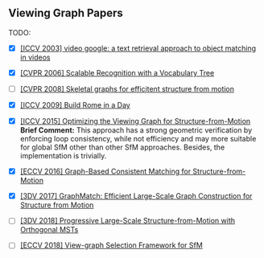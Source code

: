## Viewing Graph Papers

TODO:
- [x] [[ICCV 2003] video google: a text retrieval approach to object matching in videos](http://www.robots.ox.ac.uk/~vgg/publications/papers/sivic03.pdf)
- [x] [[CVPR 2006] Scalable Recognition with a Vocabulary Tree](https://people.eecs.berkeley.edu/~yang/courses/cs294-6/papers/nister_stewenius_cvpr2006.pdf)

- [ ] [[CVPR 2008] Skeletal graphs for efficitent structure from motion](http://www.cs.cornell.edu/~snavely/projects/skeletalset/SkeletalSets_cvpr08.pdf)

- [x] [[ICCV 2009] Build Rome in a Day](https://grail.cs.washington.edu/rome/rome_paper.pdf)

- [x] [[ICCV 2015] Optimizing the Viewing Graph for Structure-from-Motion](http://cs.ucsb.edu/~holl/pubs/Sweeney-2015-ICCV.pdf) 
**Brief Comment:** This approach has a strong geometric verification by enforcing loop consistency, while not efficiency and may more suitable for global SfM other than other SfM approaches. Besides, the implementation is trivially.

- [x] [[ECCV 2016] Graph-Based Consistent Matching for Structure-from-Motion](https://home.cse.ust.hk/~tshenaa/files/pub/eccv2016_graph_match.pdf)

- [x] [[3DV  2017] GraphMatch: Efficient Large-Scale Graph Construction for Structure from Motion](http://vfragoso.com/pdfs/graphmatch.pdf)

- [ ] [[3DV  2018] Progressive Large-Scale Structure-from-Motion with Orthogonal MSTs]()

- [ ] [[ECCV 2018] View-graph Selection Framework for SfM](http://openaccess.thecvf.com/content_ECCV_2018/papers/Rajvi_Shah_View-graph_Selection_Framework_ECCV_2018_paper.pdf)
